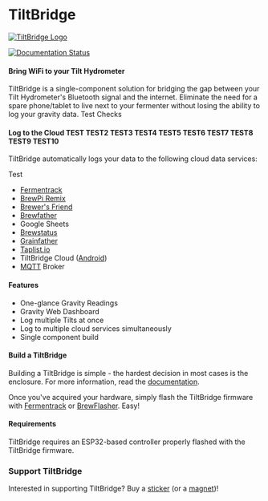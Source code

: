# TiltBridge

[![TiltBridge Logo](http://www.tiltbridge.com/static/img/tiltbridge_logo.png "TiltBridge")](http://www.tiltbridge.com/)

[![Documentation Status](https://readthedocs.org/projects/tiltbridge/badge/?version=master)](http://tiltbridge.readthedocs.io/en/master/?badge=master)
                
#### Bring WiFi to your Tilt Hydrometer

TiltBridge is a single-component solution for bridging the gap between your Tilt Hydrometer's Bluetooth signal and the internet. Eliminate the need for a spare phone/tablet to live next to your fermenter without losing the ability to log your gravity data. Test Checks

#### Log to the Cloud TEST TEST2 TEST3 TEST4 TEST5 TEST6 TEST7 TEST8 TEST9 TEST10

TiltBridge automatically logs your data to the following cloud data services:

Test
* [Fermentrack](https://www.fermentrack.com/)
* [BrewPi Remix](https://www.brewpiremix.com)
* [Brewer's Friend](http://www.brewersfriend.com/)
* [Brewfather](https://brewfather.app)
* Google Sheets
* [Brewstatus](https://brewstat.us)
* [Grainfather](https://community.grainfather.com/)
* [Taplist.io](https://taplist.io)
* TiltBridge Cloud ([Android](https://play.google.com/store/apps/details?id=com.jed.tiltbridge))
* [MQTT](https://mqtt.org/) Broker

#### Features

* One-glance Gravity Readings
* Gravity Web Dashboard
* Log multiple Tilts at once
* Log to multiple cloud services simultaneously
* Single component build


#### Build a TiltBridge

Building a TiltBridge is simple - the hardest decision in most cases is the enclosure. For more information, read the [documentation](http://docs.tiltbridge.com/).

Once you've acquired your hardware, simply flash the TiltBridge firmware with [Fermentrack](http://www.fermentrack.com/) or [BrewFlasher](http://www.brewflasher.com/). Easy!


#### Requirements

TiltBridge requires an ESP32-based controller properly flashed with the TiltBridge firmware.


### Support TiltBridge

Interested in supporting TiltBridge? Buy a [sticker](https://www.tindie.com/products/thorrak/tiltbridge-sticker/) (or a [magnet](https://www.tindie.com/products/thorrak/tiltbridge-magnet/))!



